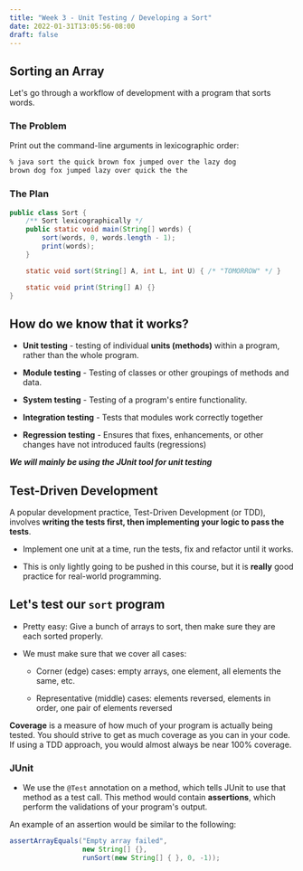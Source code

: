 ```yaml
---
title: "Week 3 - Unit Testing / Developing a Sort"
date: 2022-01-31T13:05:56-08:00
draft: false
---
```


## Sorting an Array

Let's go through a workflow of development with a program that sorts words.

### The Problem

Print out the command-line arguments in lexicographic order:

```sh
% java sort the quick brown fox jumped over the lazy dog
brown dog fox jumped lazy over quick the the
```

### The Plan

```java
public class Sort {
    /** Sort lexicographically */
    public static void main(String[] words) {
        sort(words, 0, words.length - 1);
        print(words);
    }

    static void sort(String[] A, int L, int U) { /* "TOMORROW" */ }

    static void print(String[] A) {}
}
```



## How do we know that it works?

- **Unit testing** - testing of individual **units (methods)** within a program, rather than the whole program.

- **Module testing** - Testing of classes or other groupings of methods and data.

- **System testing** - Testing of a program's entire functionality.

- **Integration testing** - Tests that modules work correctly together

- **Regression testing** - Ensures that fixes, enhancements, or other changes have not introduced faults (regressions)

***We will mainly be using the JUnit tool for unit testing***

## Test-Driven Development

A popular development practice, Test-Driven Development (or TDD), involves **writing the tests first, then implementing your logic to pass the tests**.

- Implement one unit at a time, run the tests, fix and refactor until it works.

- This is only lightly going to be pushed in this course, but it is **really** good practice for real-world programming.

## Let's test our `sort` program

- Pretty easy: Give a bunch of arrays to sort, then make sure they are each sorted properly.

- We must make sure that we cover all cases:
    - Corner (edge) cases: empty arrays, one element, all elements the same, etc.

    - Representative (middle) cases: elements reversed, elements in order, one pair of elements reversed

**Coverage** is a measure of how much of your program is actually being tested. You should strive to get as much coverage as you can in your code. If using a TDD approach, you would almost always be near 100% coverage.

### JUnit

- We use the `@Test` annotation on a method, which tells JUnit to use that method as a test call. This method would contain **assertions**, which perform the validations of your program's output.

An example of an assertion would be similar to the following:

```java
assertArrayEquals("Empty array failed", 
                  new String[] {}, 
                  runSort(new String[] { }, 0, -1));
```
